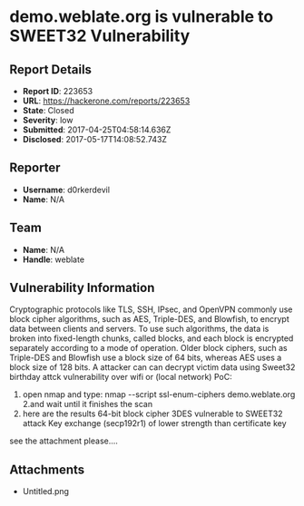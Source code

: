# demo.weblate.org is vulnerable to SWEET32 Vulnerability

## Report Details
- **Report ID**: 223653
- **URL**: https://hackerone.com/reports/223653
- **State**: Closed
- **Severity**: low
- **Submitted**: 2017-04-25T04:58:14.636Z
- **Disclosed**: 2017-05-17T14:08:52.743Z

## Reporter
- **Username**: d0rkerdevil
- **Name**: N/A

## Team
- **Name**: N/A
- **Handle**: weblate

## Vulnerability Information
Cryptographic protocols like TLS, SSH, IPsec, and OpenVPN commonly use block cipher algorithms, such as AES, Triple-DES, and Blowfish, to encrypt data between clients and servers. To use such algorithms, the data is broken into fixed-length chunks, called blocks, and each block is encrypted separately according to a mode of operation. Older block ciphers, such as Triple-DES and Blowfish use a block size of 64 bits, whereas AES uses a block size of 128 bits.
A attacker can can decrypt victim data using Sweet32 birthday attck vulnerability over wifi or (local network) 
PoC:
1. open nmap and type: nmap --script ssl-enum-ciphers demo.weblate.org
2.and wait until it finishes the scan
3. here are the results 
64-bit block cipher 3DES vulnerable to SWEET32 attack
Key exchange (secp192r1) of lower strength than certificate key

see the attachment please....


## Attachments
- Untitled.png
